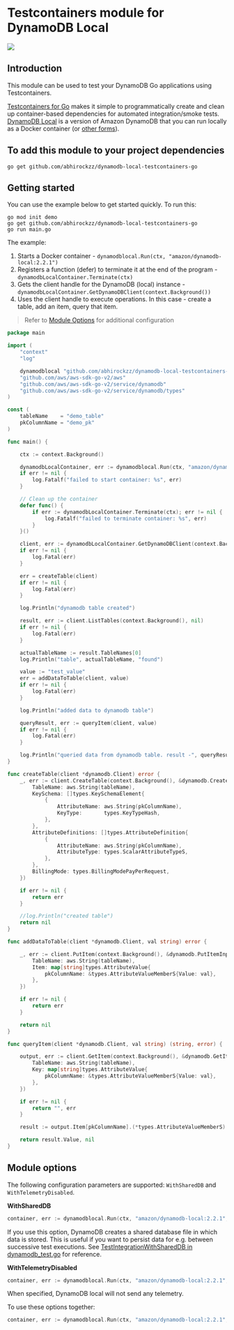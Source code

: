 # Testcontainers module for DynamoDB Local

![](img.png)

## Introduction

This module can be used to test your DynamoDB Go applications using Testcontainers.

[Testcontainers for Go](https://golang.testcontainers.org/) makes it simple to programmatically create and clean up container-based dependencies for automated integration/smoke tests. [DynamoDB Local](https://docs.aws.amazon.com/amazondynamodb/latest/developerguide/DynamoDBLocal.html) is a version of Amazon DynamoDB that you can run locally as a Docker container (or [other forms](https://docs.aws.amazon.com/amazondynamodb/latest/developerguide/DynamoDBLocal.DownloadingAndRunning.html)). 

## To add this module to your project dependencies

```shell
go get github.com/abhirockzz/dynamodb-local-testcontainers-go
```

## Getting started

You can use the example below to get started quickly. To run this:

```
go mod init demo
go get github.com/abhirockzz/dynamodb-local-testcontainers-go
go run main.go
```

The example:

1. Starts a Docker container - `dynamodblocal.Run(ctx, "amazon/dynamodb-local:2.2.1")`
2. Registers a function (defer) to terminate it at the end of the program - `dynamodbLocalContainer.Terminate(ctx)`
3. Gets the client handle for the DynamoDB (local) instance - `dynamodbLocalContainer.GetDynamoDBClient(context.Background())`
4. Uses the client handle to execute operations. In this case - create a table, add an item, query that item.

> Refer to [Module Options](#module-options) for additional configuration

```go
package main

import (
	"context"
	"log"

	dynamodblocal "github.com/abhirockzz/dynamodb-local-testcontainers-go"
	"github.com/aws/aws-sdk-go-v2/aws"
	"github.com/aws/aws-sdk-go-v2/service/dynamodb"
	"github.com/aws/aws-sdk-go-v2/service/dynamodb/types"
)

const (
	tableName    = "demo_table"
	pkColumnName = "demo_pk"
)

func main() {

	ctx := context.Background()

	dynamodbLocalContainer, err := dynamodblocal.Run(ctx, "amazon/dynamodb-local:2.2.1")
	if err != nil {
		log.Fatalf("failed to start container: %s", err)
	}

	// Clean up the container
	defer func() {
		if err := dynamodbLocalContainer.Terminate(ctx); err != nil {
			log.Fatalf("failed to terminate container: %s", err)
		}
	}()

	client, err := dynamodbLocalContainer.GetDynamoDBClient(context.Background())
	if err != nil {
		log.Fatal(err)
	}

	err = createTable(client)
	if err != nil {
		log.Fatal(err)
	}

	log.Println("dynamodb table created")

	result, err := client.ListTables(context.Background(), nil)
	if err != nil {
		log.Fatal(err)
	}

	actualTableName := result.TableNames[0]
	log.Println("table", actualTableName, "found")

	value := "test_value"
	err = addDataToTable(client, value)
	if err != nil {
		log.Fatal(err)
	}

	log.Println("added data to dynamodb table")

	queryResult, err := queryItem(client, value)
	if err != nil {
		log.Fatal(err)
	}

	log.Println("queried data from dynamodb table. result -", queryResult)
}

func createTable(client *dynamodb.Client) error {
	_, err := client.CreateTable(context.Background(), &dynamodb.CreateTableInput{
		TableName: aws.String(tableName),
		KeySchema: []types.KeySchemaElement{
			{
				AttributeName: aws.String(pkColumnName),
				KeyType:       types.KeyTypeHash,
			},
		},
		AttributeDefinitions: []types.AttributeDefinition{
			{
				AttributeName: aws.String(pkColumnName),
				AttributeType: types.ScalarAttributeTypeS,
			},
		},
		BillingMode: types.BillingModePayPerRequest,
	})

	if err != nil {
		return err
	}

	//log.Println("created table")
	return nil
}

func addDataToTable(client *dynamodb.Client, val string) error {

	_, err := client.PutItem(context.Background(), &dynamodb.PutItemInput{
		TableName: aws.String(tableName),
		Item: map[string]types.AttributeValue{
			pkColumnName: &types.AttributeValueMemberS{Value: val},
		},
	})

	if err != nil {
		return err
	}

	return nil
}

func queryItem(client *dynamodb.Client, val string) (string, error) {

	output, err := client.GetItem(context.Background(), &dynamodb.GetItemInput{
		TableName: aws.String(tableName),
		Key: map[string]types.AttributeValue{
			pkColumnName: &types.AttributeValueMemberS{Value: val},
		},
	})

	if err != nil {
		return "", err
	}

	result := output.Item[pkColumnName].(*types.AttributeValueMemberS)

	return result.Value, nil
}
```

## Module options

The following configuration parameters are supported: `WithSharedDB` and `WithTelemetryDisabled`.

**WithSharedDB**

```go
container, err := dynamodblocal.Run(ctx, "amazon/dynamodb-local:2.2.1", WithSharedDB())
```

If you use this option, DynamoDB creates a shared database file in which data is stored. This is useful if you want to persist data for e.g. between successive test executions. See [TestIntegrationWithSharedDB in dynamodb_test.go](dynamodb_test.go) for reference.

**WithTelemetryDisabled**

```go
container, err := dynamodblocal.Run(ctx, "amazon/dynamodb-local:2.2.1", WithTelemetryDisabled())
```

When specified, DynamoDB local will not send any telemetry.

To use these options together:

```go
container, err := dynamodblocal.Run(ctx, "amazon/dynamodb-local:2.2.1", WithSharedDB(), WithTelemetryDisabled())
```